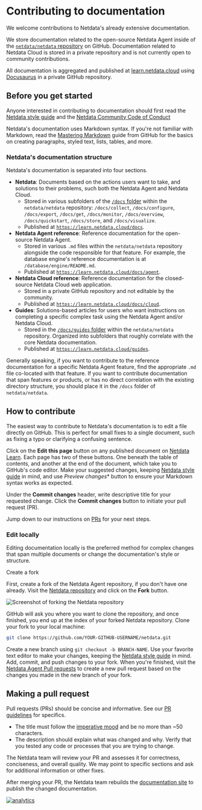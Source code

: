 <!--
title: "Contributing to documentation"
description: "Want to contribute to Netdata's documentation? This guide will set you up with the tools to help others learn about health and performance monitoring."
custom_edit_url: https://github.com/netdata/netdata/edit/master/docs/contributing/contributing-documentation.md
-->

# Contributing to documentation

We welcome contributions to Netdata's already extensive documentation.

We store documentation related to the open-source Netdata Agent inside of the [`netdata/netdata`
repository](https://github.com/netdata/netdata) on GitHub. Documentation related to Netdata Cloud is stored in a private
repository and is not currently open to community contributions.

All documentation is aggregated and published at [learn.netdata.cloud](https://learn.netdata.cloud/) using
[Docusaurus](https://v2.docusaurus.io/) in a private GitHub repository.

## Before you get started

Anyone interested in contributing to documentation should first read the [Netdata style
guide](/docs/contributing/style-guide.md) and the [Netdata Community Code of Conduct](/CODE_OF_CONDUCT.md)

Netdata's documentation uses Markdown syntax. If you're not familiar with Markdown, read the [Mastering
Markdown](https://guides.github.com/features/mastering-markdown/) guide from GitHub for the basics on creating
paragraphs, styled text, lists, tables, and more.

### Netdata's documentation structure

Netdata's documentation is separated into four sections.

- **Netdata**: Documents based on the actions users want to take, and solutions to their problems, such both the Netdata
  Agent and Netdata Cloud.
  - Stored in various subfolders of the [`/docs` folder](https://github.com/netdata/netdata/tree/master/docs) within the
    `netdata/netdata` repository: `/docs/collect`, `/docs/configure`, `/docs/export`, `/docs/get`, `/docs/monitor`,
    `/docs/overview`, `/docs/quickstart`, `/docs/store`, and `/docs/visualize`.
  - Published at [`https://learn.netdata.cloud/docs`](https://learn.netdata.cloud/docs).
- **Netdata Agent reference**: Reference documentation for the open-source Netdata Agent.
  - Stored in various `.md` files within the `netdata/netdata` repository alongside the code responsible for that
    feature. For example, the database engine's reference documentation is at `/database/engine/README.md`.
  - Published at [`https://learn.netdata.cloud/docs/agent`](https://learn.netdata.cloud/docs/agent).
- **Netdata Cloud reference**: Reference documentation for the closed-source Netdata Cloud web application.
  - Stored in a private GitHub repository and not editable by the community.
  - Published at [`https://learn.netdata.cloud/docs/cloud`](https://learn.netdata.cloud/docs/cloud).
- **Guides**: Solutions-based articles for users who want instructions on completing a specific complex task using the
  Netdata Agent and/or Netdata Cloud.
  - Stored in the [`/docs/guides` folder](https://github.com/netdata/netdata/tree/master/docs/guides) within the
    `netdata/netdata` repository. Organized into subfolders that roughly correlate with the core Netdata documentation.
  - Published at [`https://learn.netdata.cloud/guides`](https://learn.netdata.cloud/guides).

Generally speaking, if you want to contribute to the reference documentation for a specific Netdata Agent feature, find
the appropriate `.md` file co-located with that feature. If you want to contribute documentation that span features or
products, or has no direct correlation with the existing directory structure, you should place it in the `/docs` folder
of `netdata/netdata`.

## How to contribute

The easiest way to contribute to Netdata's documentation is to edit a file directly on GitHub. This is perfect for small
fixes to a single document, such as fixing a typo or clarifying a confusing sentence.

Click on the **Edit this page** button on any published document on [Netdata Learn](https://learn.netdata.cloud). Each
page has two of these buttons. One beneath the table of contents, and another at the end of the document, which take you
to GitHub's code editor. Make your suggested changes, keeping [Netdata style guide](/docs/contributing/style-guide.md)
in mind, and use *Preview changes** button to ensure your Markdown syntax works as expected.

Under the **Commit changes**  header, write descriptive title for your requested change. Click the **Commit changes**
button to initiate your pull request (PR).

Jump down to our instructions on [PRs](#making-a-pull-request) for your next steps.

### Edit locally

Editing documentation locally is the preferred method for complex changes that span multiple documents or change the
documentation's style or structure.

Create a fork 

First, create a fork of the Netdata Agent repository, if you don't have one already. Visit the [Netdata
repository](https://github.com/netdata/netdata) and click on the **Fork** button. 

![Screenshot of forking the Netdata
repository](https://user-images.githubusercontent.com/1153921/59873572-25f5a380-9351-11e9-92a4-a681fe4a2ed9.png)

GitHub will ask you where you want to clone the repository, and once finished, you end up at the index of your forked
Netdata repository. Clone your fork to your local machine:

```bash
git clone https://github.com/YOUR-GITHUB-USERNAME/netdata.git
```

Create a new branch using `git checkout -b BRANCH-NAME`. Use your favorite text editor to make your changes, keeping the
[Netdata style guide](/docs/contributing/style-guide.md) in mind. Add, commit, and push changes to your fork. When
you're finished, visit the [Netdata Agent Pull requests](https://github.com/netdata/netdata/pulls) to create a new pull
request based on the changes you made in the new branch of your fork.

## Making a pull request

Pull requests (PRs) should be concise and informative. See our [PR guidelines](/CONTRIBUTING.md#pr-guidelines) for
specifics.

- The title must follow the [imperative mood](https://en.wikipedia.org/wiki/Imperative_mood) and be no more than ~50
  characters.
- The description should explain what was changed and why. Verify that you tested any code or processes that you are
  trying to change.

The Netdata team will review your PR and assesses it for correctness, conciseness, and overall quality. We may point to
specific sections and ask for additional information or other fixes.

After merging your PR, the Netdata team rebuilds the [documentation site](https://learn.netdata.cloud) to publish the
changed documentation.

[![analytics](https://www.google-analytics.com/collect?v=1&aip=1&t=pageview&_s=1&ds=github&dr=https%3A%2F%2Fgithub.com%2Fnetdata%2Fnetdata&dl=https%3A%2F%2Fmy-netdata.io%2Fgithub%2Fdocs%2Fcontributing%2Fcontributing-documentation&_u=MAC~&cid=5792dfd7-8dc4-476b-af31-da2fdb9f93d2&tid=UA-64295674-3)](<>)
